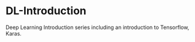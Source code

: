 # DL-Introduction
Deep Learning Introduction series including an introduction to Tensorflow, Karas. 
